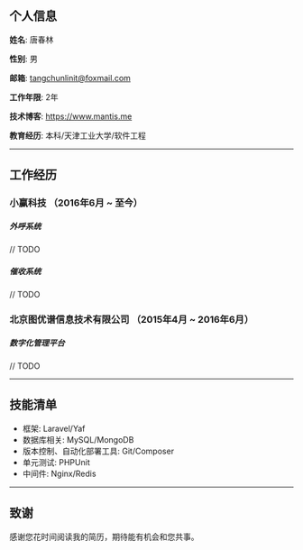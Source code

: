 ## 个人信息



**姓名**: 唐春林

**性别**: 男

**邮箱**: tangchunlinit@foxmail.com

**工作年限**: 2年

**技术博客**: https://www.mantis.me

**教育经历**: 本科/天津工业大学/软件工程

---

## 工作经历



### 小赢科技 （2016年6月 ~ 至今）



##### 外呼系统

// TODO

##### 催收系统

// TODO

### 北京图优谱信息技术有限公司 （2015年4月 ~ 2016年6月）

##### 数字化管理平台

// TODO

---

## 技能清单



- 框架: Laravel/Yaf
- 数据库相关: MySQL/MongoDB
- 版本控制、自动化部署工具: Git/Composer
- 单元测试: PHPUnit
- 中间件: Nginx/Redis

---

## 致谢

感谢您花时间阅读我的简历，期待能有机会和您共事。